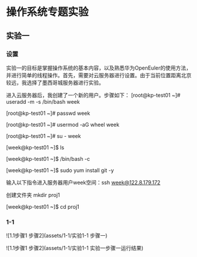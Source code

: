 # 操作系统专题实验

## 实验一
### 设置

  实验一的目标是掌握操作系统的基本内容，以及熟悉华为OpenEuler的使用方法，并进行简单的线程操作。首先，需要对云服务器进行设置。由于当前位置距离北京较远，我选择了墨西哥城服务器进行实验。
  
  进入云服务器后，我创建了一个新的用户。步骤如下：
[root@kp-test01 ~]# useradd -m -s /bin/bash week

[root@kp-test01 ~]# passwd week

[root@kp-test01 ~]# usermod -aG wheel week

[root@kp-test01 ~]# su - week

[week@kp-test01 ~]$ ls

[week@kp-test01 ~]$ /bin/bash -c 

[week@kp-test01 ~]$ sudo yum install git -y


输入以下指令进入服务器用户week空间：ssh week@122.8.179.172

创建文件夹 mkdir proj1

[week@kp-test01 ~]$ cd proj1

### 1-1 
![1.1步骤1 步骤2](assets/1-1/实验1-1 步骤一)

![1.1步骤1 步骤2](assets/1-1/实验1-1 实验一步骤一运行结果)
